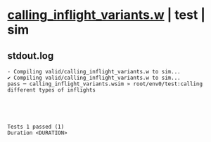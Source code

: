 # [calling_inflight_variants.w](../../../../../examples/tests/valid/calling_inflight_variants.w) | test | sim

## stdout.log
```log
- Compiling valid/calling_inflight_variants.w to sim...
✔ Compiling valid/calling_inflight_variants.w to sim...
pass ─ calling_inflight_variants.wsim » root/env0/test:calling different types of inflights
 




Tests 1 passed (1) 
Duration <DURATION>

```

